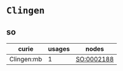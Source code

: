 # `Clingen`

## so

| curie      |   usages | nodes                                           |
|------------|----------|-------------------------------------------------|
| Clingen:mb |        1 | [SO:0002188](https://bioregistry.io/SO:0002188) |

